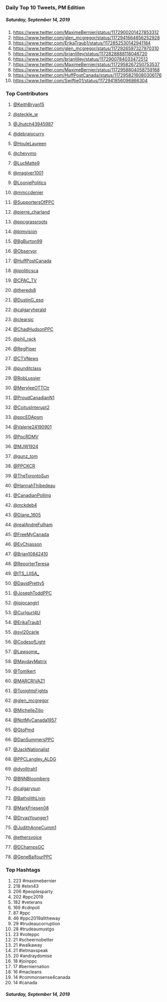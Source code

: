 ### Daily Top 10 Tweets, PM Edition
##### Saturday, September 14, 2019
 1) https://www.twitter.com/MaximeBernier/status/1172900201427853312
 2) https://www.twitter.com/glen_mcgregor/status/1172941664656252928
 3) https://www.twitter.com/ErikaTraub1/status/1172852530142941184
 4) https://www.twitter.com/glen_mcgregor/status/1172926597327970310
 5) https://www.twitter.com/brianlilley/status/1172828888118046720
 6) https://www.twitter.com/brianlilley/status/1172900784033472512
 7) https://www.twitter.com/MaximeBernier/status/1172958267250753537
 8) https://www.twitter.com/MaximeBernier/status/1172958804058759168
 9) https://www.twitter.com/HuffPostCanada/status/1172958216080306176
10) https://www.twitter.com/Swiftie01/status/1172941856096866304

### Top Contributors
  1) [@KeithBryan15](https://www.twitter.com/KeithBryan15)
  2) [@steckle_w](https://www.twitter.com/steckle_w)
  3) [@Jhutch43945987](https://www.twitter.com/Jhutch43945987)
  4) [@debrajocurry](https://www.twitter.com/debrajocurry)
  5) [@HouleLaureen](https://www.twitter.com/HouleLaureen)
  6) [@chevymo](https://www.twitter.com/chevymo)
  7) [@LucMatte9](https://www.twitter.com/LucMatte9)
  8) [@magiver1001](https://www.twitter.com/magiver1001)
  9) [@LooniePolitics](https://www.twitter.com/LooniePolitics)
 10) [@mmccdenier](https://www.twitter.com/mmccdenier)

 11) [@SupportersOfPPC](https://www.twitter.com/SupportersOfPPC)
 12) [@pierre_charland](https://www.twitter.com/pierre_charland)
 13) [@ppcgrassroots](https://www.twitter.com/ppcgrassroots)
 14) [@bimvision](https://www.twitter.com/bimvision)
 15) [@BgBurton99](https://www.twitter.com/BgBurton99)
 16) [@Observor](https://www.twitter.com/Observor)
 17) [@HuffPostCanada](https://www.twitter.com/HuffPostCanada)
 18) [@ipoliticsca](https://www.twitter.com/ipoliticsca)
 19) [@CPAC_TV](https://www.twitter.com/CPAC_TV)
 20) [@thereds8](https://www.twitter.com/thereds8)

 21) [@DustinG_esq](https://www.twitter.com/DustinG_esq)
 22) [@calgaryherald](https://www.twitter.com/calgaryherald)
 23) [@clearsic](https://www.twitter.com/clearsic)
 24) [@ChadHudsonPPC](https://www.twitter.com/ChadHudsonPPC)
 25) [@phil_rack](https://www.twitter.com/phil_rack)
 26) [@RegPiper](https://www.twitter.com/RegPiper)
 27) [@CTVNews](https://www.twitter.com/CTVNews)
 28) [@punditclass](https://www.twitter.com/punditclass)
 29) [@RobLussier](https://www.twitter.com/RobLussier)
 30) [@MeryleeOTTCtr](https://www.twitter.com/MeryleeOTTCtr)

 31) [@ProudCanadianN1](https://www.twitter.com/ProudCanadianN1)
 32) [@CoitusInterupt2](https://www.twitter.com/CoitusInterupt2)
 33) [@ppcEDApsm](https://www.twitter.com/ppcEDApsm)
 34) [@Valerie24190901](https://www.twitter.com/Valerie24190901)
 35) [@PpcRDMV](https://www.twitter.com/PpcRDMV)
 36) [@MJW1924](https://www.twitter.com/MJW1924)
 37) [@gunz_tom](https://www.twitter.com/gunz_tom)
 38) [@PPCKCR](https://www.twitter.com/PPCKCR)
 39) [@TheTorontoSun](https://www.twitter.com/TheTorontoSun)
 40) [@HannahThibedeau](https://www.twitter.com/HannahThibedeau)

 41) [@CanadianPolling](https://www.twitter.com/CanadianPolling)
 42) [@mckdeb4](https://www.twitter.com/mckdeb4)
 43) [@Diane_1605](https://www.twitter.com/Diane_1605)
 44) [@realAndreFulham](https://www.twitter.com/realAndreFulham)
 45) [@FreeMyCanada](https://www.twitter.com/FreeMyCanada)
 46) [@EvChiasson](https://www.twitter.com/EvChiasson)
 47) [@Brian10842410](https://www.twitter.com/Brian10842410)
 48) [@ReporterTeresa](https://www.twitter.com/ReporterTeresa)
 49) [@ITS_LIISA_](https://www.twitter.com/ITS_LIISA_)
 50) [@DavidPretty5](https://www.twitter.com/DavidPretty5)

 51) [@JosephToddPPC](https://www.twitter.com/JosephToddPPC)
 52) [@jojocangirl](https://www.twitter.com/jojocangirl)
 53) [@Curlgurl4U](https://www.twitter.com/Curlgurl4U)
 54) [@ErikaTraub1](https://www.twitter.com/ErikaTraub1)
 55) [@syl20carle](https://www.twitter.com/syl20carle)
 56) [@CodesofLight](https://www.twitter.com/CodesofLight)
 57) [@Lawsome_](https://www.twitter.com/Lawsome_)
 58) [@MaydayMatrix](https://www.twitter.com/MaydayMatrix)
 59) [@TomIkert](https://www.twitter.com/TomIkert)
 60) [@MARCRIVAZ1](https://www.twitter.com/MARCRIVAZ1)

 61) [@TonightsFights](https://www.twitter.com/TonightsFights)
 62) [@glen_mcgregor](https://www.twitter.com/glen_mcgregor)
 63) [@MichelleZilio](https://www.twitter.com/MichelleZilio)
 64) [@NotMyCanada1957](https://www.twitter.com/NotMyCanada1957)
 65) [@GtoPmd](https://www.twitter.com/GtoPmd)
 66) [@DanSummersPPC](https://www.twitter.com/DanSummersPPC)
 67) [@JackNationalist](https://www.twitter.com/JackNationalist)
 68) [@PPCLangley_ALDG](https://www.twitter.com/PPCLangley_ALDG)
 69) [@dyolltrah1](https://www.twitter.com/dyolltrah1)
 70) [@BNNBloomberg](https://www.twitter.com/BNNBloomberg)

 71) [@calgarysun](https://www.twitter.com/calgarysun)
 72) [@BatholithLivin](https://www.twitter.com/BatholithLivin)
 73) [@MarkFriesen08](https://www.twitter.com/MarkFriesen08)
 74) [@DryasYounger1](https://www.twitter.com/DryasYounger1)
 75) [@JudithAnneCumm1](https://www.twitter.com/JudithAnneCumm1)
 76) [@ethersvoice](https://www.twitter.com/ethersvoice)
 77) [@DChampsGC](https://www.twitter.com/DChampsGC)
 78) [@GeneBalfourPPC](https://www.twitter.com/GeneBalfourPPC)


### Top Hashtags

  1) 223 #maximebernier
  2) 218 #elxn43
  3) 206 #peoplesparty
  4) 202 #ppc2019
  5) 182 #veterans
  6) 169 #cdnpoli
  7)  87 #ppc
  8)  46 #ppc2019alltheway
  9)  29 #trudeaucorruption
 10)  28 #trudeaumustgo
 11)  23 #voteppc
 12)  21 #scheernobetter
 13)  21 #walkaway
 14)  21 #letmaxspeak
 15)  20 #andraydomise
 16)  18 #joinppc
 17)  17 #berniernation
 18)  16 #macleans
 19)  14 #commonsense4canada
 20)  14 #canada

##### Saturday, September 14, 2019

